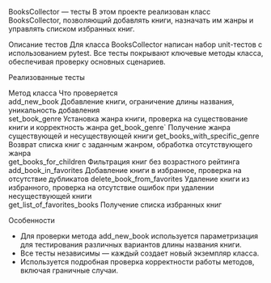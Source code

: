 BooksCollector — тесты
В этом проекте реализован класс BooksCollector, позволяющий добавлять книги, назначать им жанры и управлять списком избранных книг.

Описание тестов
Для класса BooksCollector написан набор unit-тестов с использованием pytest. Все тесты покрывают ключевые методы класса, обеспечивая проверку основных сценариев.

Реализованные тесты

Метод класса                  Что проверяется                                                                                      
add_new_book                  Добавление книги, ограничение длины названия, уникальность добавления                               
set_book_genre                Установка жанра книги, проверка на существование книги и корректность жанра                        get_book_genre`               Получение жанра существующей и несуществующей книги                                               get_books_with_specific_genre Возврат списка книг с заданным жанром, обработка отсутствующего жанра                             
get_books_for_children        Фильтрация книг без возрастного рейтинга                                                          add_book_in_favorites         Добавление книги в избранное, проверка на отсутствие дубликатов                                   delete_book_from_favorites    Удаление книги из избранного, проверка на отсутствие ошибок при удалении несуществующей книги    
get_list_of_favorites_books   Получение списка избранных книг                                                                  

Особенности
- Для проверки метода add_new_book используется параметризация для тестирования различных вариантов длины названия книги.  
- Все тесты независимы — каждый создает новый экземпляр класса.  
- Используется подробная проверка корректности работы методов, включая граничные случаи.
